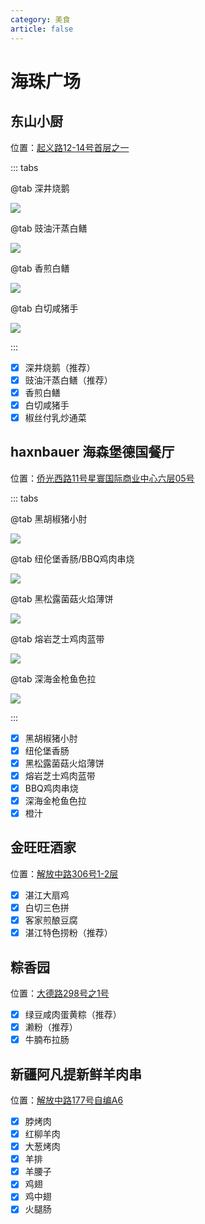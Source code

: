 ```yaml
---
category: 美食
article: false
---
```


# 海珠广场

## 东山小厨

<i class="fa-solid fa-location-dot"></i> 位置：<a href="https://ditu.amap.com/place/B0FFKY7XWI" target="_blank">起义路12-14号首层之一</a>

::: tabs

@tab 深井烧鹅

![](https://img.sherry4869.com/blog/life/food/china/guangdong/guangzhou/yx/hzgc/dsxc/1.jpg)

@tab 豉油汗蒸白鳝

![](https://img.sherry4869.com/blog/life/food/china/guangdong/guangzhou/yx/hzgc/dsxc/3.jpg)

@tab 香煎白鳝

![](https://img.sherry4869.com/blog/life/food/china/guangdong/guangzhou/yx/hzgc/dsxc/4.jpg)

@tab 白切咸猪手

![](https://img.sherry4869.com/blog/life/food/china/guangdong/guangzhou/yx/hzgc/dsxc/2.jpg)

:::

- [x] 深井烧鹅（推荐）
- [x] 豉油汗蒸白鳝（推荐）
- [x] 香煎白鳝
- [x] 白切咸猪手
- [x] 椒丝付乳炒通菜

## haxnbauer 海森堡德国餐厅

<i class="fa-solid fa-location-dot"></i> 位置：<a href="https://ditu.amap.com/place/B0JAAUE45P" target="_blank">侨光西路11号星寰国际商业中心六层05号</a>

::: tabs

@tab 黑胡椒猪小肘

![](https://img.sherry4869.com/blog/life/food/china/guangdong/guangzhou/yx/hzgc/hsb/1.jpg)

@tab 纽伦堡香肠/BBQ鸡肉串烧

![](https://img.sherry4869.com/blog/life/food/china/guangdong/guangzhou/yx/hzgc/hsb/2.jpg)

@tab 黑松露菌菇火焰薄饼

![](https://img.sherry4869.com/blog/life/food/china/guangdong/guangzhou/yx/hzgc/hsb/3.jpg)

@tab 熔岩芝士鸡肉蓝带

![](https://img.sherry4869.com/blog/life/food/china/guangdong/guangzhou/yx/hzgc/hsb/4.jpg)

@tab 深海金枪鱼色拉

![](https://img.sherry4869.com/blog/life/food/china/guangdong/guangzhou/yx/hzgc/hsb/5.jpg)

:::

- [x] 黑胡椒猪小肘
- [x] 纽伦堡香肠
- [x] 黑松露菌菇火焰薄饼
- [x] 熔岩芝士鸡肉蓝带
- [x] BBQ鸡肉串烧
- [x] 深海金枪鱼色拉
- [x] 橙汁

## 金旺旺酒家

<i class="fa-solid fa-location-dot"></i> 位置：<a href="https://ditu.amap.com/place/B00140U18H" target="_blank">解放中路306号1-2层</a>

- [x] 湛江大扇鸡
- [x] 白切三色拼
- [x] 客家煎酿豆腐
- [x] 湛江特色捞粉（推荐）

## 粽香园

<i class="fa-solid fa-location-dot"></i> 位置：<a href="https://ditu.amap.com/place/B0FFHFHFI6" target="_blank">大德路298号之1号</a>

- [x] 绿豆咸肉蛋黄粽（推荐）
- [x] 濑粉（推荐）
- [x] 牛腩布拉肠

## 新疆阿凡提新鲜羊肉串

<i class="fa-solid fa-location-dot"></i> 位置：<a href="https://ditu.amap.com/place/B0HK0SGIWA" target="_blank">解放中路177号自编A6</a>

- [x] 脖烤肉
- [x] 红柳羊肉
- [x] 大葱烤肉
- [x] 羊排
- [x] 羊腰子
- [x] 鸡翅
- [x] 鸡中翅
- [x] 火腿肠